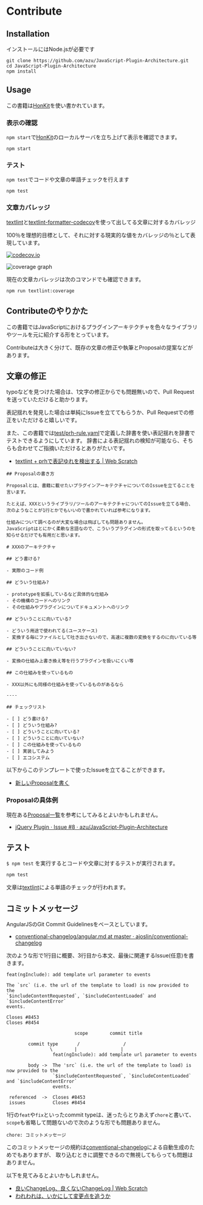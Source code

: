 # Contribute

## Installation

インストールにはNode.jsが必要です

    git clone https://github.com/azu/JavaScript-Plugin-Architecture.git
    cd JavaScript-Plugin-Architecture
    npm install

## Usage

この書籍は[HonKit](https://github.com/honkit/honkit)を使い書かれています。

### 表示の確認

`npm start`で[HonKit](https://github.com/honkit/honkit)のローカルサーバを立ち上げて表示を確認できます。

    npm start

### テスト

`npm test`でコードや文章の単語チェックを行えます

    npm test

### 文章カバレッジ

[textlint](https://github.com/textlint/textlint "textlint")と[textlint-formatter-codecov](https://github.com/azu/textlint-formatter-codecov "textlint-formatter-codecov")を使って出してる文章に対するカバレッジ

100％を理想的目標として、それに対する現実的な値をカバレッジの％として表現しています。

[![codecov.io](https://codecov.io/github/azu/JavaScript-Plugin-Architecture/coverage.svg?branch=master)](https://codecov.io/github/azu/JavaScript-Plugin-Architecture?branch=master)

![coverage graph](https://codecov.io/github/azu/JavaScript-Plugin-Architecture/branch.svg?branch=master)

現在の文章カバレッジは次のコマンドでも確認できます。

```
npm run textlint:coverage
```

## Contributeのやりかた

この書籍ではJavaScriptにおけるプラグインアーキテクチャを色々なライブラリやツールを元に紹介する形をとっています。

Contributeは大きく分けて、既存の文章の修正や執筆とProposalの提案などがあります。


## 文章の修正

typoなどを見つけた場合は、1文字の修正からでも問題無いので、Pull Requestを送っていただけると助かります。

表記揺れを発見した場合は単純にIssueを立ててもらうか、Pull Requestでの修正をいただけると嬉しいです。

また、この書籍では[test/prh-rule.yaml](test/prh-rule.yaml)で定義した辞書を使い表記揺れを辞書でテストできるようにしています。
辞書による表記揺れの検知が可能なら、そちらも合わせてご指摘いただけるとありがたいです。

- [textlint + prhで表記ゆれを検出する | Web Scratch](http://efcl.info/2015/09/14/textlint-rule-prh/ "textlint + prhで表記ゆれを検出する | Web Scratch")

```
## Proposalの書き方

Proposalとは、書籍に載せたいプラグインアーキテクチャについてのIssueを立てることを言います。

たとえば、XXXというライブラリ/ツールのアーキテクチャについてのIssueを立てる場合、
次のようなことが1行とかでもいいので書かれていれば参考になります。

仕組みについて調べるのが大変な場合は飛ばしても問題ありません。
JavaScriptはとにかく柔軟な言語なので、こういうプラグインの形式を取ってるというのを知らせるだけでも有用だと思います。

# XXXのアーキテクチャ

## どう書ける?

- 実際のコード例

## どういう仕組み?

- prototypeを拡張しているなど具体的な仕組み
- その機構のコードへのリンク
- その仕組みやプラグインについてドキュメントへのリンク

## どういうことに向いている?

- どういう用途で使われてる(ユースケース)
- 変換する毎にファイルとして吐き出さないので、高速に複数の変換をするのに向いている等

## どういうことに向いていない?

- 変換の仕組み上書き換え等を行うプラグインを扱いにくい等

## この仕組みを使っているもの

- XXX以外にも同様の仕組みを使っているものがあるなら

----

## チェックリスト

- [ ] どう書ける?
- [ ] どういう仕組み?
- [ ] どういうことに向いている?
- [ ] どういうことに向いていない?
- [ ] この仕組みを使っているもの
- [ ] 実装してみよう
- [ ] エコシステム
```

以下からこのテンプレートで使ったIssueを立てることができます。

- [新しいProposalを書く](https://github.com/azu/JavaScript-Plugin-Architecture/issues/new?title=Proposal:XXX&body=%23+XXXのアーキテクチャ%0D%0AURL%3A)

### Proposalの具体例

現在ある[Proposal一覧](https://github.com/azu/JavaScript-Plugin-Architecture/labels/proposal)を参考にしてみるとよいかもしれません。

- [jQuery Plugin · Issue #8 · azu/JavaScript-Plugin-Architecture](https://github.com/azu/JavaScript-Plugin-Architecture/issues/8 "jQuery Plugin · Issue #8 · azu/JavaScript-Plugin-Architecture")

## テスト

`$ npm test` を実行するとコードや文章に対するテストが実行されます。

```sh
npm test
```

文章は[textlint](https://github.com/azu/textlint "textlint")による単語のチェックが行われます。

## コミットメッセージ

AngularJSのGit Commit Guidelinesをベースとしています。

- [conventional-changelog/angular.md at master · ajoslin/conventional-changelog](https://github.com/ajoslin/conventional-changelog/blob/master/conventions/angular.md "conventional-changelog/angular.md at master · ajoslin/conventional-changelog")

次のような形で1行目に概要、3行目から本文、最後に関連するIssue(任意)を書きます。

```
feat(ngInclude): add template url parameter to events

The `src` (i.e. the url of the template to load) is now provided to the
`$includeContentRequested`, `$includeContentLoaded` and `$includeContentError`
events.

Closes #8453
Closes #8454
```


```
                         scope        commit title

        commit type       /                /      
                \        |                |
                 feat(ngInclude): add template url parameter to events

        body ->  The 'src` (i.e. the url of the template to load) is now provided to the
                 `$includeContentRequested`, `$includeContentLoaded` and `$includeContentError`
                 events.

 referenced  ->  Closes #8453
 issues          Closes #8454
```

1行の`feat`や`fix`といったcommit typeは、迷ったらとりあえず`chore`と書いて、`scope`も省略して問題ないので次のような形でも問題ありません。

```
chore: コミットメッセージ
```

このコミットメッセージの規約は[conventional-changelog](https://github.com/ajoslin/conventional-changelog "conventional-changelog")による自動生成のためでもありますが、
取り込むときに調整できるので無視してもらっても問題はありません。

以下を見てみるとよいかもしれません。

- [良いChangeLog、良くないChangeLog | Web Scratch](http://efcl.info/2015/06/18/good-changelog/ "良いChangeLog、良くないChangeLog | Web Scratch")
- [われわれは、いかにして変更点を追うか](http://azu.github.io/slide/cto/changelog.html "われわれは、いかにして変更点を追うか")
